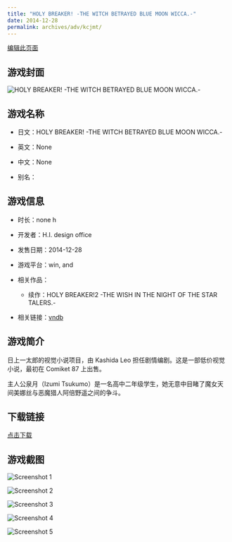 ```yaml
---
title: "HOLY BREAKER! -THE WITCH BETRAYED BLUE MOON WICCA.-"
date: 2014-12-28
permalink: archives/adv/kcjmt/
---
```

[编辑此页面](https://github.com/ACG-3/ADV3-source/blob/main/source/_posts/HOLY%20BREAKER%21%20-THE%20WITCH%20BETRAYED%20BLUE%20MOON%20WICCA.-.md)

## 游戏封面

![HOLY BREAKER! -THE WITCH BETRAYED BLUE MOON WICCA.-](https://pan.timero.xyz/d/onedrive/img_lib_001/HOLY%20BREAKER!%20-THE%20WITCH%20BETRAYED%20BLUE%20MOON%20WICCA.-_cover.avif)


## 游戏名称

- 日文：HOLY BREAKER! -THE WITCH BETRAYED BLUE MOON WICCA.-
- 英文：None
- 中文：None

- 别名：


## 游戏信息

- 时长：none h
- 开发者：H.I. design office
- 发售日期：2014-12-28
- 游戏平台：win, and
- 相关作品：
   - 续作：HOLY BREAKER!2 -THE WISH IN THE NIGHT OF THE STAR TALERS.-

- 相关链接：[vndb](https://vndb.org/v16256)


## 游戏简介

日上一太郎的视觉小说项目，由 Kashida Leo 担任剧情编剧。这是一部低价视觉小说，最初在 Comiket 87 上出售。

主人公泉月（Izumi Tsukumo）是一名高中二年级学生，她无意中目睹了魔女天间美娜丝与恶魔猎人阿倍野遥之间的争斗。


## 下载链接

[点击下载](https://pan.timero.xyz/onedrive/adv_lib_001/HOLY%20BREAKER%21%20-THE%20WITCH%20BETRAYED%20BLUE%20MOON%20WICCA.-)


## 游戏截图


![Screenshot 1](https://pan.timero.xyz/d/onedrive/img_lib_001/HOLY%20BREAKER!%20-THE%20WITCH%20BETRAYED%20BLUE%20MOON%20WICCA.-_Screenshot_1.avif)

![Screenshot 2](https://pan.timero.xyz/d/onedrive/img_lib_001/HOLY%20BREAKER!%20-THE%20WITCH%20BETRAYED%20BLUE%20MOON%20WICCA.-_Screenshot_2.avif)

![Screenshot 3](https://pan.timero.xyz/d/onedrive/img_lib_001/HOLY%20BREAKER!%20-THE%20WITCH%20BETRAYED%20BLUE%20MOON%20WICCA.-_Screenshot_3.avif)

![Screenshot 4](https://pan.timero.xyz/d/onedrive/img_lib_001/HOLY%20BREAKER!%20-THE%20WITCH%20BETRAYED%20BLUE%20MOON%20WICCA.-_Screenshot_4.avif)

![Screenshot 5](https://pan.timero.xyz/d/onedrive/img_lib_001/HOLY%20BREAKER!%20-THE%20WITCH%20BETRAYED%20BLUE%20MOON%20WICCA.-_Screenshot_5.avif)

